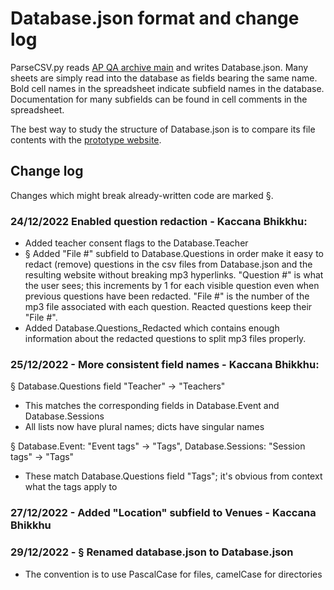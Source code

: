 # Database.json format and change log

ParseCSV.py reads [AP QA archive main](https://docs.google.com/spreadsheets/d/1JIOwbYh6M1Ax9O6tFsgpwWYoDPJRbWEzhB_nwyOSS20/edit?usp=sharing) and writes Database.json. Many sheets are simply read into the database as fields bearing the same name. Bold cell names in the spreadsheet indicate subfield names in the database. Documentation for many subfields can be found in cell comments in the spreadsheet.

The best way to study the structure of Database.json is to compare its file contents with the [prototype website](https://storage.googleapis.com/apqa_archive/prototype/indexes/AllQuestions.html).

## Change log

Changes which might break already-written code are marked §.

### 24/12/2022 Enabled question redaction - Kaccana Bhikkhu:
 - Added teacher consent flags to the Database.Teacher
 - § Added "File #" subfield to Database.Questions in order make it easy to redact (remove) questions in the csv files from Database.json and the resulting website without breaking mp3 hyperlinks. "Question #" is what the user sees; this increments by 1 for each visible question even when previous questions have been redacted. "File #" is the number of the mp3 file associated with each question. Reacted questions keep their "File #".
 - Added Database.Questions_Redacted which contains enough information about the redacted questions to split mp3 files properly.

### 25/12/2022 - More consistent field names - Kaccana Bhikkhu:
§ Database.Questions field "Teacher" -> "Teachers"
 - This matches the corresponding fields in Database.Event and Database.Sessions
 - All lists now have plural names; dicts have singular names
 
 § Database.Event: "Event tags" -> "Tags",  Database.Sessions: "Session tags" -> "Tags"
  - These match Database.Questions field "Tags"; it's obvious from context what the tags apply to

### 27/12/2022 - Added "Location" subfield to Venues - Kaccana Bhikkhu

### 29/12/2022 - § Renamed database.json to Database.json
 - The convention is to use PascalCase for files, camelCase for directories
